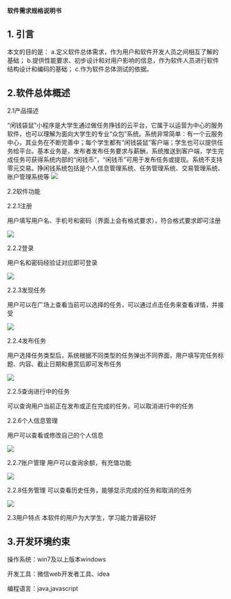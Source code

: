 #### 软件需求规格说明书

## 1.  引言

本文的目的是：
a.定义软件总体需求，作为用户和软件开发人员之间相互了解的基础；
b.提供性能要求、初步设计和对用户影响的信息，作为软件人员进行软件结构设计和编码的基础；
c.作为软件总体测试的依据。

## 2.软件总体概述

2.1产品描述

  “闲钱袋鼠”小程序是大学生通过做任务挣钱的云平台，它属于以运营为中心的服务软件，也可以理解为面向大学生的专业“众包”系统。系统非常简单：有一个云服务中心，其业务在不断完善中；每个学生都有“闲钱袋鼠”客户端；学生也可以提供任务给平台。基本业务是，发布者发布任务要求与薪酬，系统推送到客户端，学生完成任务可获得系统内部的“闲钱币”，“闲钱币”可用于发布任务或提现。系统不支持零元交易。挣闲钱系统包括是个人信息管理系统、任务管理系统、交易管理系统、账户管理系统等
  ![](/images/用例图活动图.png)

2.2软件功能

2.2.1注册

用户填写用户名、手机号和密码（界面上会有格式要求），符合格式要求即可注册

  ![](/images/用户注册.png)

2.2.2登录

用户名和密码经验证对应即可登录

  ![](/images/用户登录.png)

2.2.3发现任务

用户可以在广场上查看当前可以选择的任务，可以通过点击任务来查看详情，并接受

  ![](/images/接受任务.png)

2.2.4发布任务

用户选择任务类型后，系统根据不同类型的任务弹出不同界面，用户填写完任务标题、内容、截止日期和悬赏后即可发布任务

  ![](/images/发布任务.png)

2.2.5查询进行中的任务

可以查询用户当前正在发布或正在完成的任务，可以取消进行中的任务


2.2.6个人信息管理

用户可以查看或修改自己的个人信息

  ![](/images/修改个人信息.png)

2.2.7账户管理
用户可以查询余额，有充值功能

  ![](/images/账户管理活动图.png)

2.2.8任务管理
可以查看历史任务，能够显示完成的任务和取消的任务

  ![](/images/任务管理活动图.png)

2.3用户特点
本软件的用户为大学生，学习能力普遍较好

## 3.开发环境约束

操作系统：win7及以上版本windows

开发工具：微信web开发者工具、idea

编程语言：java,javascript

